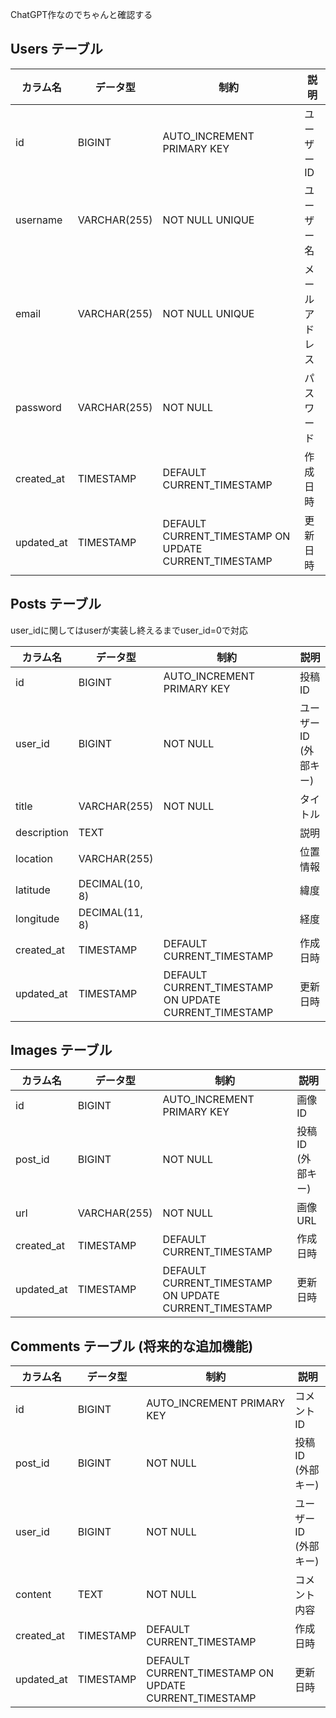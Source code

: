 ChatGPT作なのでちゃんと確認する

## Users テーブル

| カラム名      | データ型       | 制約                                         | 説明             |
|---------------|----------------|---------------------------------------------|------------------|
| id            | BIGINT         | AUTO_INCREMENT PRIMARY KEY                  | ユーザーID       |
| username      | VARCHAR(255)   | NOT NULL UNIQUE                             | ユーザー名       |
| email         | VARCHAR(255)   | NOT NULL UNIQUE                             | メールアドレス   |
| password      | VARCHAR(255)   | NOT NULL                                    | パスワード       |
| created_at    | TIMESTAMP      | DEFAULT CURRENT_TIMESTAMP                   | 作成日時         |
| updated_at    | TIMESTAMP      | DEFAULT CURRENT_TIMESTAMP ON UPDATE CURRENT_TIMESTAMP | 更新日時         |

## Posts テーブル
user_idに関してはuserが実装し終えるまでuser_id=0で対応

| カラム名      | データ型       | 制約                                         | 説明             |
|---------------|----------------|---------------------------------------------|------------------|
| id            | BIGINT         | AUTO_INCREMENT PRIMARY KEY                  | 投稿ID           |
| user_id       | BIGINT         | NOT NULL                                    | ユーザーID (外部キー) |
| title         | VARCHAR(255)   | NOT NULL                                    | タイトル         |
| description   | TEXT           |                                             | 説明             |
| location      | VARCHAR(255)   |                                             | 位置情報         |
| latitude      | DECIMAL(10, 8) |                                             | 緯度             |
| longitude     | DECIMAL(11, 8) |                                             | 経度             |
| created_at    | TIMESTAMP      | DEFAULT CURRENT_TIMESTAMP                   | 作成日時         |
| updated_at    | TIMESTAMP      | DEFAULT CURRENT_TIMESTAMP ON UPDATE CURRENT_TIMESTAMP | 更新日時         |

## Images テーブル

| カラム名      | データ型       | 制約                                         | 説明             |
|---------------|----------------|---------------------------------------------|------------------|
| id            | BIGINT         | AUTO_INCREMENT PRIMARY KEY                  | 画像ID           |
| post_id       | BIGINT         | NOT NULL                                    | 投稿ID (外部キー) |
| url           | VARCHAR(255)   | NOT NULL                                    | 画像URL          |
| created_at    | TIMESTAMP      | DEFAULT CURRENT_TIMESTAMP                   | 作成日時         |
| updated_at    | TIMESTAMP      | DEFAULT CURRENT_TIMESTAMP ON UPDATE CURRENT_TIMESTAMP | 更新日時         |

## Comments テーブル (将来的な追加機能)

| カラム名      | データ型       | 制約                                         | 説明             |
|---------------|----------------|---------------------------------------------|------------------|
| id            | BIGINT         | AUTO_INCREMENT PRIMARY KEY                  | コメントID       |
| post_id       | BIGINT         | NOT NULL                                    | 投稿ID (外部キー) |
| user_id       | BIGINT         | NOT NULL                                    | ユーザーID (外部キー) |
| content       | TEXT           | NOT NULL                                    | コメント内容     |
| created_at    | TIMESTAMP      | DEFAULT CURRENT_TIMESTAMP                   | 作成日時         |
| updated_at    | TIMESTAMP      | DEFAULT CURRENT_TIMESTAMP ON UPDATE CURRENT_TIMESTAMP | 更新日時         |

